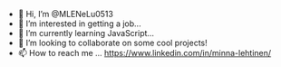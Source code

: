 - 👋 Hi, I’m @MLENeLu0513
- 👀 I’m interested in getting a job...
- 🌱 I’m currently learning JavaScript...
- 💞️ I’m looking to collaborate on some cool projects!
- 📫 How to reach me ... https://www.linkedin.com/in/minna-lehtinen/ 

<!---
MLENeLu0513/MLENeLu0513 is a ✨ special ✨ repository because its `README.md` (this file) appears on your GitHub profile.
You can click the Preview link to take a look at your changes.
--->
